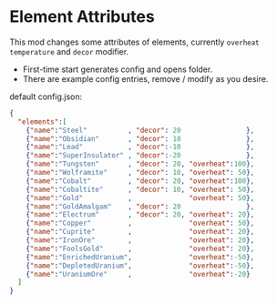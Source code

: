 # Element Attributes
This mod changes some attributes of elements, currently `overheat temperature` and `decor` modifier.

- First-time start generates config and opens folder.
- There are example config entries, remove / modify as you desire.

default config.json:
```json
{
  "elements":[
    {"name":"Steel"          , "decor": 20                },
    {"name":"Obsidian"       , "decor": 10                },
    {"name":"Lead"           , "decor":-10                },
    {"name":"SuperInsulator" , "decor":-20                },
    {"name":"Tungsten"       , "decor": 20, "overheat":100},
    {"name":"Wolframite"     , "decor": 10, "overheat": 50},
    {"name":"Cobalt"         , "decor": 20, "overheat":100},
    {"name":"Cobaltite"      , "decor": 10, "overheat": 50},
    {"name":"Gold"           ,              "overheat": 50},
    {"name":"GoldAmalgam"    , "decor": 20                },
    {"name":"Electrum"       , "decor": 20, "overheat": 20},
    {"name":"Copper"         ,              "overheat": 50},
    {"name":"Cuprite"        ,              "overheat": 20},
    {"name":"IronOre"        ,              "overheat": 20},
    {"name":"FoolsGold"      ,              "overheat": 20},
    {"name":"EnrichedUranium",              "overheat":-50},
    {"name":"DepletedUranium",              "overheat":-50},
    {"name":"UraniumOre"     ,              "overheat":-20}
  ]
}

```
